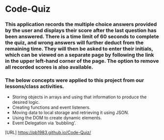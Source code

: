 # Code-Quiz

### This application records the multiple choice answers provided by the user and displays their score after the last question has been answered. There is a time limit of 60 seconds to complete the quiz, and wrong answers will further deduct from the remaining time. They will then be asked to enter their initials, which can be viewed on a separate page by following the link in the upper left-hand corner of the page. The option to remove all recorded scores is also available. 

### The below concepts were applied to this project from our lessons/class activities. 

* Storing objects in arrays and using that information to produce the desired logic.
* Creating functions and event listeners.  
* Moving data to local storage and retrieving it using JSON. 
* Using the DOM to create dynamic elements.
* Event Delegation via 'bubbling'. 


[URL] https://pb1983.github.io/Code-Quiz/
